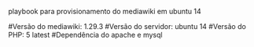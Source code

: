 playbook para provisionamento do mediawiki em ubuntu 14

#Versão do mediawiki: 1.29.3
#Versão do servidor: ubuntu 14
#Versão do PHP: 5 latest
#Dependência do apache e mysql
